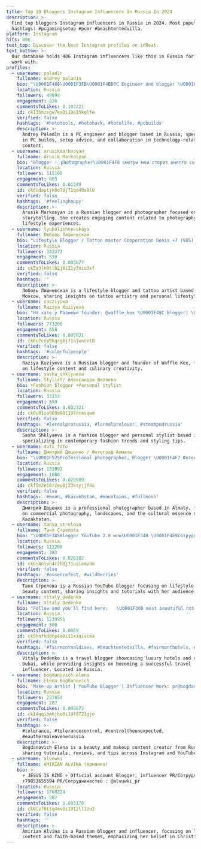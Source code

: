 ```yaml
---
title: Top 10 Bloggers Instagram Influencers In Russia In 2024
description: >-
  Find top bloggers Instagram influencers in Russia in 2024. Most popular
  hashtags: #pcgamingsetup #pcmr #beachtentedvilla.
platform: Instagram
hits: 406
text_top: Discover the best Instagram profiles on inBeat.
text_bottom: >-
  Our database holds 406 Instagram influencers like this in Russia for you to
  work with.
profiles:
  - username: palad1n
    fullname: Andrey palad1n
    bio: "\U0001F468\U0001F3FB‍\U0001F4BBPC Engineer and blogger \U0001F579My Setup and me #PALAD1N \U0001F6E0PC Build Advice and collaboration! \U0001F4E9Сотрудничество по бартеру и PC консультации в Direct!"
    location: Russia
    followers: 49094
    engagement: 826
    commentsToLikes: 0.102221
    id: ck13bmzxgw7ks0i19s1hkqlfe
    verified: false
    hashtags: '#hototools, #hotohack, #hotolife, #pcbuilds'
    description: >-
      Andrey Palad1n is a PC engineer and blogger based in Russia, specializing
      in PC builds, setup advice, and collaboration in technology-related
      content.
  - username: arusikmarkosyan_
    fullname: Arusik Markosyan
    bio: "Blogger ✨ photographer\U0001F4F8 смотри мои сториз вместо сериала work page\U0001F447\U0001F3FB \U0001F4F8@arusikmarkosyan_photography @photostudio_artfocus \U0001F470‍♀️ @artfocus_production"
    location: Russia
    followers: 115108
    engagement: 685
    commentsToLikes: 0.01349
    id: ck6udaptjk0o70j71qd40s8l0
    verified: false
    hashtags: '#feelinghappy'
    description: >-
      Arusik Markosyan is a Russian blogger and photographer focused on visual
      storytelling. She creates engaging content related to photography and
      lifestyle experiences.
  - username: lyubalishnevskaya
    fullname: Любовь Лишневская
    bio: "Lifestyle Blogger / Tattoo master Cooperation Denis +7 (985) 305-44-14 Мой личный курс обучения тату\U0001F447\U0001F3FC@lyubodorogo_tattoo Moscow \U0001F982"
    location: Russia
    followers: 342273
    engagement: 538
    commentsToLikes: 0.003877
    id: ck5q3lh0tlb2j0i11y3niu3xf
    verified: false
    hashtags: ''
    description: >-
      Любовь Лишневская is a lifestyle blogger and tattoo artist based in
      Moscow, sharing insights on tattoo artistry and personal lifestyle topics.
  - username: razziyuwa
    fullname: Raziya Kuziyeva
    bio: "На хате у Разиюши founder: @waffle_kex \U0001F49C Blogger| \U0001F1F0\U0001F1FF cooperation +7 707 787 7898"
    location: Russia
    followers: 773200
    engagement: 858
    commentsToLikes: 0.005021
    id: ck6u7cnp9kqrg0j71ajwncet8
    verified: false
    hashtags: '#colorfulpeople'
    description: >-
      Raziya Kuziyeva is a Russian blogger and founder of Waffle Kex, focusing
      on lifestyle content and culinary creativity.
  - username: sasha_shklyaeva
    fullname: Stylist/ Александра Шкляева
    bio: •Fashion blogger •Personal stylist
    location: Russia
    followers: 33153
    engagement: 399
    commentsToLikes: 0.032321
    id: ck0u81za969m60i197nt4sqwm
    verified: false
    hashtags: '#lorealprorussia, #lorealprolover, #steampodrussia'
    description: >-
      Sasha Shklyaeva is a fashion blogger and personal stylist based in Russia,
      specializing in contemporary fashion trends and styling tips.
  - username: dots_foto
    fullname: Дмитрий Доценко / Фотограф Алматы
    bio: "\U0001F525Professional photographer, Blogger \U0001F4F7 Фотографирую Алматы и Казахстан \U0001F447Реклама, сотрудничество, покупка фотографий"
    location: Russia
    followers: 133092
    engagement: 1086
    commentsToLikes: 0.020089
    id: ckf5m2ei0rzeu0j23ktyjjf4u
    verified: false
    hashtags: '#moon, #kazakhstan, #mountains, #fullmoon'
    description: >-
      Дмитрий Доценко is a professional photographer based in Almaty, focusing
      on commercial photography, landscapes, and the cultural essence of
      Kazakhstan.
  - username: tanya_strelova
    fullname: Tаня Стрелова
    bio: "\U0001F3A5Blogger YouTube 2.8 млн\U0001F34B \U0001F4E9Сотрудничество: tanyastrelova@mail.ru \U0001F447\U0001F3FBМой YouTube\U0001F447\U0001F3FB"
    location: Russia
    followers: 112208
    engagement: 383
    commentsToLikes: 0.028382
    id: ck6u4nlen4r2h0j71uaiomvhm
    verified: false
    hashtags: '#essencefest, #wildberries'
    description: >-
      Tаня Стрелова is a Russian YouTube blogger focusing on lifestyle and
      beauty content, sharing insights and tutorials with her audience.
  - username: vitaly_dedenko
    fullname: Vitaly Dedenko
    bio: "Follow and you’ll find here: ⠀ \U0001F30D most beautiful hotels, restaurants \U0001F942 luxury living in Dubai ⠀ I'll tell you how to become a travel blogger"
    location: Russia
    followers: 1239951
    engagement: 300
    commentsToLikes: 0.0069
    id: ck5hnfkd0np4e0i11xiqivcma
    verified: false
    hashtags: '#fairmontmaldives, #beachtentedvilla, #fairmonthotels, #baglionimaldives'
    description: >-
      Vitaly Dedenko is a travel blogger showcasing luxury hotels and dining in
      Dubai, while providing insights on becoming a successful travel
      influencer. Located in Russia.
  - username: bogdanovich.elena
    fullname: Elena Bogdanovich
    bio: 'Make-up Artist | YouTube Blogger | Influencer Work: pr@bogdanovich.ru'
    location: Russia
    followers: 237854
    engagement: 287
    commentsToLikes: 0.008872
    id: ck14gqibm6jho0i19f8721gjo
    verified: false
    hashtags: >-
      #tolerance, #tolerancecontrol, #controltheunexpected,
      #eauthermaleavenerussia
    description: >-
      Bogdanovich Elena is a beauty and makeup content creator from Russia,
      sharing tutorials, reviews, and tips across Instagram and YouTube.
  - username: alvuwki
    fullname: AMIRIAN ALVINA (Армянка)
    bio: >-
      ♱ JESUS IS KING ♱ Official account Blogger, influencer PR/Сотрудничество :
      +79852655594 PR/Сотрудничество : @alvuwki_pr
    location: Russia
    followers: 1760224
    engagement: 282
    commentsToLikes: 0.003178
    id: ck0tzf0ttq4mv0i1912ll3zu2
    verified: false
    hashtags: ''
    description: >-
      Amirian Alvina is a Russian blogger and influencer, focusing on lifestyle
      content and faith-based themes, emphasizing her belief in Christianity.
---
```


